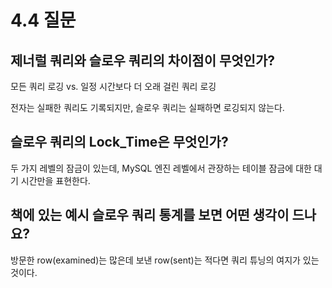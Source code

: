 # 4.4 질문

## 제너럴 쿼리와 슬로우 쿼리의 차이점이 무엇인가?

모든 쿼리 로깅 vs. 일정 시간보다 더 오래 걸린 쿼리 로깅

전자는 실패한 쿼리도 기록되지만, 슬로우 쿼리는 실패하면 로깅되지 않는다.

## 슬로우 쿼리의 Lock_Time은 무엇인가?

두 가지 레벨의 잠금이 있는데, MySQL 엔진 레벨에서 관장하는 테이블 잠금에 대한 대기 시간만을 표현한다.

## 책에 있는 예시 슬로우 쿼리 통계를 보면 어떤 생각이 드나요?

방문한 row(examined)는 많은데 보낸 row(sent)는 적다면 쿼리 튜닝의 여지가 있는 것이다.

